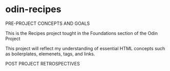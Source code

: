 # odin-recipes

PRE-PROJECT CONCEPTS AND GOALS

This is the Recipes project tought in the Foundations section of the Odin Project

This project will reflect my understanding of essential HTML concepts such as boilerplates, elemenets, tags, and links.

POST PROJECT RETROSPECTIVES

